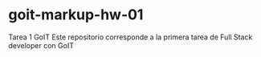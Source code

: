 # goit-markup-hw-01
Tarea 1 GoIT
Este repositorio corresponde a la primera tarea de Full Stack developer con GoIT
